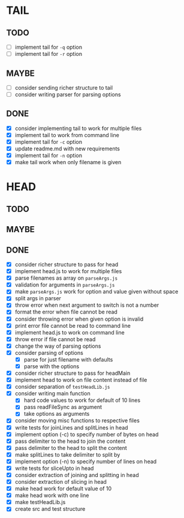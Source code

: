 # TAIL

## TODO

- [ ] implement tail for `-q` option
- [ ] implement tail for `-r` option

## MAYBE

- [ ] consider sending richer structure to tail
- [ ] consider writing parser for parsing options

## DONE

- [x] consider implementing tail to work for multiple files
- [x] implement tail to work from command line
- [x] implement tail for `-c` option
- [x] update readme.md with new requirements
- [x] implement tail for `-n` option
- [x] make tail work when only filename is given

# HEAD

## TODO

## MAYBE

## DONE

- [x] consider richer structure to pass for head
- [x] implement head.js to work for multiple files
- [x] parse filenames as array on `parseArgs.js`
- [x] validation for arguments in `parseArgs.js`
- [x] make `parseArgs.js` work for option and value given without space
- [x] split args in parser
- [x] throw error when next argument to switch is not a number
- [x] format the error when file cannot be read
- [x] consider throwing error when given option is invalid
- [x] print error file cannot be read to command line
- [x] implement head.js to work on command line
- [x] throw error if file cannot be read
- [x] change the way of parsing options
- [x] consider parsing of options
  - [x] parse for just filename with defaults
  - [x] parse with the options
- [x] consider richer structure to pass for headMain
- [x] implement head to work on file content instead of file
- [x] consider separation of `testHeadLib.js`
- [x] consider writing main function
  - [x] hard code values to work for default of 10 lines
  - [x] pass readFileSync as argument
  - [x] take options as arguments
- [x] consider moving misc functions to respective files
- [x] write tests for joinLines and splitLines in head
- [x] implement option (-c) to specify number of bytes on head
- [x] pass delimiter to the head to join the content
- [x] pass delimiter to the head to split the content
- [x] make splitLines to take delimiter to split by
- [x] implement option (-n) to specify number of lines on head
- [x] write tests for sliceUpto in head
- [x] consider extraction of joining and splitting in head
- [x] consider extraction of slicing in head
- [x] make head work for default value of 10
- [x] make head work with one line
- [x] make testHeadLib.js
- [x] create src and test structure
